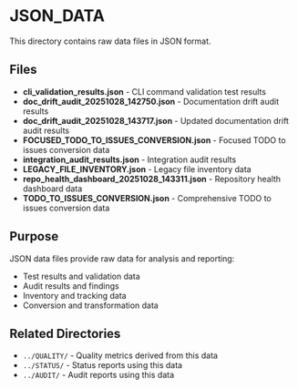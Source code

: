 # JSON_DATA

This directory contains raw data files in JSON format.

## Files

- **cli_validation_results.json** - CLI command validation test results
- **doc_drift_audit_20251028_142750.json** - Documentation drift audit results
- **doc_drift_audit_20251028_143717.json** - Updated documentation drift audit results
- **FOCUSED_TODO_TO_ISSUES_CONVERSION.json** - Focused TODO to issues conversion data
- **integration_audit_results.json** - Integration audit results
- **LEGACY_FILE_INVENTORY.json** - Legacy file inventory data
- **repo_health_dashboard_20251028_143311.json** - Repository health dashboard data
- **TODO_TO_ISSUES_CONVERSION.json** - Comprehensive TODO to issues conversion data

## Purpose

JSON data files provide raw data for analysis and reporting:
- Test results and validation data
- Audit results and findings
- Inventory and tracking data
- Conversion and transformation data

## Related Directories

- `../QUALITY/` - Quality metrics derived from this data
- `../STATUS/` - Status reports using this data
- `../AUDIT/` - Audit reports using this data
